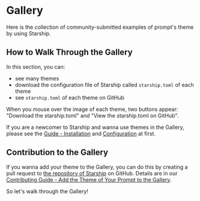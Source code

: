 # Gallery

Here is the collection of community-submitted examples of prompt's theme by using Starship.

## How to Walk Through the Gallery

In this section, you can:

- see many themes
- download the configuration file of Starship called `starship.toml` of each theme
- see `starship.toml` of each theme on GitHub

When you mouse over the image of each theme, two buttons appear: "Download the starship.toml" and "View the starship.toml on GitHub".

If you are a newcomer to Starship and wanna use themes in the Gallery, please see the [Guide - Installation](http://localhost:8080/guide/#%F0%9F%9A%80-installation) and [Configuration](/config/) at first.

## Contribution to the Gallery

If you wanna add your theme to the Gallery, you can do this by creating a pull request to [the repository of Starship](https://github.com/starship/starship) on GitHub.
Details are in our [Contributing Guide - Add the Theme of Your Prompt to the Gallery](https://github.com/starship/starship/blob/master/CONTRIBUTING.md#add-the-theme-of-your-prompt-to-the-Gallery).

So let's walk through the Gallery!

<Gallery/>
